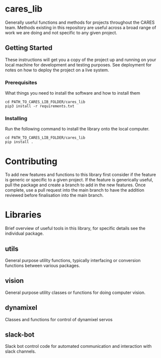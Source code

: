 # cares_lib
Generally useful functions and methods for projects throughout the CARES team. 
Methods existing in this repository are useful across a broad range of work we are doing and not specific to any given project.

## Getting Started
These instructions will get you a copy of the project up and running on your local machine for development and testing purposes. See deployment for notes on how to deploy the project on a live system.

### Prerequisites
What things you need to install the software and how to install them

```
cd PATH_TO_CARES_LIB_FOLDER/cares_lib
pip3 install -r requirements.txt
```

### Installing
Run the following command to install the library onto the local computer. 

```
cd PATH_TO_CARES_LIB_FOLDER/cares_lib
pip install .
```

# Contributing
To add new features and functions to this library first consider if the feature is generic or specific to a given project.
If the feature is generically useful, pull the package and create a branch to add in the new features.
Once complete, use a pull request into the main branch to have the addition reviewed before finalisation into the main branch.

# Libraries
Brief overview of useful tools in this library, for specific details see the individual package. 

## utils
General purpose utility functions, typically interfacing or conversion functions between various packages.

## vision
General purpose utility classes or functions for doing computer vision.

## dynamixel
Classes and functions for control of dynamixel servos

## slack-bot
Slack bot control code for automated communication and interaction with slack channels.
